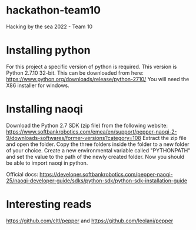 # hackathon-team10
Hacking by the sea 2022 - Team 10

# Installing python
For this project a specific version of python is required.
This version is Python 2.7.10 32-bit.
This can be downloaded from here: https://www.python.org/downloads/release/python-2710/
You will need the X86 installer for windows.

# Installing naoqi
Download the Python 2.7 SDK (zip file) from the following website:
https://www.softbankrobotics.com/emea/en/support/pepper-naoqi-2-9/downloads-softwares/former-versions?category=108
Extract the zip file and open the folder.
Copy the three folders inside the folder to a new folder of your choice.
Create a new environmental variable called "PYTHONPATH" and set the value to the path of the newly created folder.
Now you should be able to import naoqi in python.

Official docs:
https://developer.softbankrobotics.com/pepper-naoqi-25/naoqi-developer-guide/sdks/python-sdk/python-sdk-installation-guide

# Interesting reads
https://github.com/cltl/pepper and https://github.com/leolani/pepper
